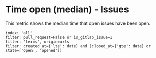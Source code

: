 # Time open (median) - Issues

This metric shows the median time that open issues have been open.

```
index: 'all'
filter: pull_request=False or is_gitlab_issue=1
filter: 'terms', origin=urls
filter: created_at={'lte': date} and (closed_at={'gte': date} or state=['open', 'opened'])
```
